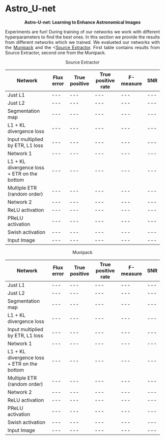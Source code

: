 
# Astro_U-net
<p align="center"> <b>  Astro-U-net:  Learning to Enhance Astronomical Images </b> </p>


<p style="text-align:justify"> Experiments are fun! During training of our networks we work with different hyperparameters to find the best ones. In this section we provide the results from different networks which we trained. We evalueted our networks with the  <a href="http://munipack.physics.muni.cz/">Munipack</a> and the <<a href="https://www.astromatic.net/software/sextractor">Source Extractor</a>. First table contains results from Source Extractor, second one from the Munipack. </p>


  <p style="text-align:center">  Source Extractor  </p>
  
  |Network | Flux error | True positive |	True positive rate |	F-measure| SNR |
  | --- | --- | --- | --- | --- | --- |
  | Just L1 | --- | --- | --- | --- | --- |
  | Just L2 | --- | --- | --- | --- | --- |
  |Segmentation map | --- | --- | --- | --- | --- |
  |L1 + KL divergence loss  | --- | --- | --- | --- | --- |
  |Input multiplied by ETR, L1 loss | --- | --- | --- | --- | --- |
  | Network 1 | --- | --- | --- | --- | --- |
  | L1 + KL divergence loss + ETR on the bottom| --- | --- | --- | --- | --- |
  | Multiple ETR (random order) | --- | --- | --- | --- | --- |
  | Network 2 | --- | --- | --- | --- | --- |
  | ReLU activation | --- | --- | --- | --- | --- |
  | PReLU activation | --- | --- | --- | --- | --- |
  | Swish activation | --- | --- | --- | --- | --- |
  | Input Image | --- | --- | --- | --- | --- |
  
  
  
  <p style="text-align:center"> Munipack  </p>
  
  |Network | Flux error | True positive |	True positive rate |	F-measure| SNR |
  | --- | --- | --- | --- | --- | --- |
  | Just L1 | --- | --- | --- | --- | --- |
  | Just L2 | --- | --- | --- | --- | --- |
  |Segmentation map | --- | --- | --- | --- | --- |
  |L1 + KL divergence loss  | --- | --- | --- | --- | --- |
  |Input multiplied by ETR, L1 loss | --- | --- | --- | --- | --- |
  | Network 1 | --- | --- | --- | --- | --- |
  | L1 + KL divergence loss + ETR on the bottom| --- | --- | --- | --- | --- |
  | Multiple ETR (random order) | --- | --- | --- | --- | --- |
  | Network 2 | --- | --- | --- | --- | --- |
  | ReLU activation | --- | --- | --- | --- | --- |
  | PReLU activation | --- | --- | --- | --- | --- |
  | Swish activation | --- | --- | --- | --- | --- |
  | Input Image | --- | --- | --- | --- | --- |
